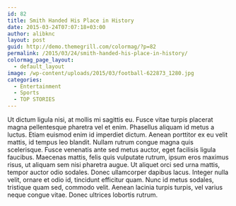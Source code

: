```yaml
---
id: 82
title: Smith Handed His Place in History
date: 2015-03-24T07:07:18+03:00
author: alibknc
layout: post
guid: http://demo.themegrill.com/colormag/?p=82
permalink: /2015/03/24/smith-handed-his-place-in-history/
colormag_page_layout:
  - default_layout
image: /wp-content/uploads/2015/03/football-622873_1280.jpg
categories:
  - Entertainment
  - Sports
  - TOP STORIES
---
```

Ut dictum ligula nisi, at mollis mi sagittis eu. Fusce vitae turpis placerat magna pellentesque pharetra vel et enim. Phasellus aliquam id metus a luctus. Etiam euismod enim id imperdiet dictum. Aenean porttitor ex eu velit mattis, id tempus leo blandit. Nullam rutrum congue magna quis scelerisque. Fusce venenatis ante sed metus auctor, eget facilisis ligula faucibus. Maecenas mattis, felis quis vulputate rutrum, ipsum eros maximus risus, ut aliquam sem nisi pharetra augue. Ut aliquet orci sed urna mattis, tempor auctor odio sodales. Donec ullamcorper dapibus lacus. Integer nulla velit, ornare et odio id, tincidunt efficitur quam. Nunc id metus sodales, tristique quam sed, commodo velit. Aenean lacinia turpis turpis, vel varius neque congue vitae. Donec ultrices lobortis rutrum.